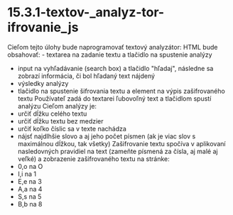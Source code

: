 # 15.3.1-textov-_analyz-tor-ifrovanie_js
Cieľom tejto úlohy bude naprogramovať textový analyzátor: 
 HTML bude obsahovať: - textarea na zadanie textu a tlačidlo na spustenie analýzy 
- input na vyhľadávanie (search box) a tlačidlo "hľadaj", následne sa zobrazí informácia, či bol hľadaný text nájdený 
- výsledky analýzy 
- tlačidlo na spustenie šifrovania textu a element na výpis zašifrovaného textu Používateľ zadá do textarei ľubovoľný text a tlačidlom spustí analýzu 
Cieľom analýzy je: 
- určiť dĺžku celého textu 
- určiť dĺžku textu bez medzier 
- určiť koľko číslic sa v texte nachádza 
- nájsť najdlhšie slovo a aj jeho počet písmen (ak je viac slov s maximálnou dĺžkou, tak všetky) 
Zašifrovanie textu spočíva v aplikovaní nasledovných pravidiel na text 
(zameňte písmená za čísla, aj malé aj veľké) a zobrazenie zašifrovaného textu na stránke: 
- 0,o na O 
- I,i na 1 
- E,e na 3 
- A,a na 4 
- S,s na 5 
- B,b na 8
